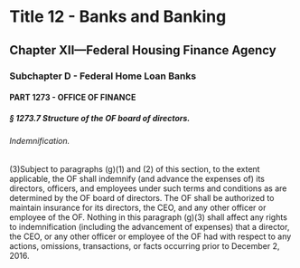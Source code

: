 
# Title 12 - Banks and Banking
## Chapter XII—Federal Housing Finance Agency
### Subchapter D - Federal Home Loan Banks
#### PART 1273 - OFFICE OF FINANCE
##### § 1273.7 Structure of the OF board of directors.
###### Indemnification.

(3)Subject to paragraphs (g)(1) and (2) of this section, to the extent applicable, the OF shall indemnify (and advance the expenses of) its directors, officers, and employees under such terms and conditions as are determined by the OF board of directors. The OF shall be authorized to maintain insurance for its directors, the CEO, and any other officer or employee of the OF. Nothing in this paragraph (g)(3) shall affect any rights to indemnification (including the advancement of expenses) that a director, the CEO, or any other officer or employee of the OF had with respect to any actions, omissions, transactions, or facts occurring prior to December 2, 2016.
